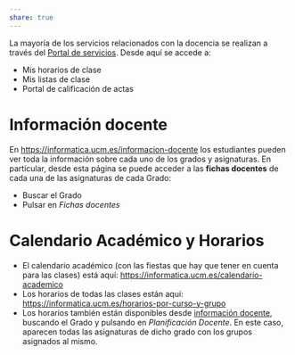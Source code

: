 ```yaml
---  
share: true  
---  
```

  
La mayoría de los servicios relacionados con la docencia  se realizan a través del [Portal de servicios](https://geaportal.ucm.es/ServiciosApp/). Desde aquí se accede a:  
- Mis horarios de clase  
- Mis listas de clase  
- Portal de calificación de actas  
  
# Información docente  
  
En <https://informatica.ucm.es/informacion-docente> los estudiantes pueden ver toda la información sobre cada uno de los grados y asignaturas. En particular, desde esta página se puede acceder a las **fichas docentes** de cada una de las asignaturas de cada Grado:  
  
- Buscar el Grado  
- Pulsar en _Fichas docentes_  
  
# Calendario Académico y Horarios  
  
- El calendario académico (con las fiestas que hay que tener en cuenta para las clases) está aquí: <https://informatica.ucm.es/calendario-academico>  
- Los horarios de todas las clases están aquí: <https://informatica.ucm.es/horarios-por-curso-y-grupo>  
- Los horarios también están disponibles desde [ información docente](index.md#Información%20docente), buscando el Grado y pulsando en _Planificación Docente_. En este caso, aparecen todas las asignaturas de dicho grado con los grupos asignados al mismo.  
  

